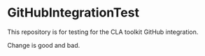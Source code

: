 # GitHubIntegrationTest
This repository is for testing for the CLA toolkit GitHub integration.

Change is good and bad.
